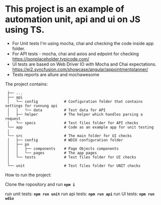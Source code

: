 # This project is an example of automation unit, api and ui on JS using TS.

+ For Unit tests I'm using mocha, chai and checking the code inside app folder.
+ For API tests - mocha, chai and axios and edpoint for checking https://jsonplaceholder.typicode.com/
+ UI tests are based on Web Driver IO with Mocha and Chai expectations. https://ej2.syncfusion.com/showcase/angular/appointmentplanner/
+ Tests reports are allure and mochawesome

The project contains:

```
 ├── ...
 ├── api                     
 │   └── config            # Configuration folder that contains settings for runnung api
 │   │   └── data          # Test data for API 
 │   ├── helper            # The helper which handles parsing a request 
 │   └── specs             # Test files folder for API checks  
 └── app                   # Code as an example app for unit testing
 │       
 └── src                   # The main folder for UI checks
 │   ├── config            # WDIO configuration folder
 │   ├── po                
 │   │   ├── components    # Page Objects components      
 │   │   └── pages         # The app pages 
 │   └── tests             # Test files folder for UI checks   
 │   
 └── unit                  # Test files folder for UNIT checks
```


How to run the project:

Clone the ropository and run **`npm i`**

run unit tests: **`npm run unit`**
run api tests: **`npm run api`**
run UI tests: **`npm run wdio`**


